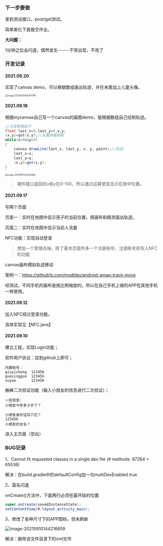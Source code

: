 

### 下一步要做

拿到测试接口，post/get测试。

简单美化下直接交作业。





**大问题：**

1分钟之后会闪退，偶然发生------不常出现，不改了



### 开发记录

#### 2021.09.20

实现了canvas demo，可以根据数组画出轨迹，并在末尾加上儿童头像。

<img src="https://gitee.com/yuyang201907/Imags/raw/master/image-20210925105347799.png" alt="image-20210925105347799" style="zoom:50%;" />



#### 2021.09.18

根据mycanvas自己写一个canvas的画图demo，能根据数组自己绘制轨迹。

```java
//大致思路如下
float last_x=0,last_y=0,x,y;
(x,y)=get(x,y);//从服务器获取
while(x>0&&y>0)
{
    canvas.drawLine(last_x, last_y, x, y, paint);//轨迹
    last_x=x;
    last_y=y;
    (x,y)=get(x,y);
}
```

<img src="https://gitee.com/yuyang201907/Imags/raw/master/image-20210917224244164.png" alt="image-20210917224244164" style="zoom: 50%;" />

> 硬件接口返回的x和y在0-100，所以通过运算使其显示在居中位置。



#### 2021.09.17

写两个页面

页面一：实时在地图中显示孩子的当前位置，用画布和精灵画出轨迹。

页面二：实时在地图中显示当前人流量

NFC功能：实现自动登录

> 想加一个管理员端，除了基本页面外多一个注册账号、注销账号和写入NFC的功能

canvas画布模拟轨迹移动

案例一：https://github1s.com/mxdldev/android-amap-track-move

经测试，不同手机的画布是按比例缩放的，所以在自己手机上做的APP在其他手机一样使用。



#### 2021.09.12

加入NFC绕过登录功能。

具体实现见【NFC.java】



#### 2021.09.10

建立工程，实现Login功能；

软件用户协议：挂到github上即可；

```shell
内置账号：
qiuyisheng  123456
guoxingguo  123456
xuyao       123456
```

~~放弃~~二次验证功能（输入小朋友的信息进行二次验证）；

```shell
一些信息:
小朋友今年多少岁了？

小朋友身份证后六位？
123456
小朋友的全名？

```

进入主页面（空白）

### BUG记录

1、Cannot fit requested classes in a single dex file (# methods: 87264 > 65536)

解决：在build.gradle中的defaultConfig加一句multiDexEnabled true

2、莫名闪退

onCreate()方法中，下面两行必须在最开始的位置

```java
super.onCreate(savedInstanceState);
setContentView(R.layout.activity_main);
```

3、修改了各种尺寸下的APP图标，但未刷新

![image-20210910144216659](https://gitee.com/yuyang201907/Imags/raw/master/image-20210910144216659.png)

解决：删除该文件目录下的xml文件

